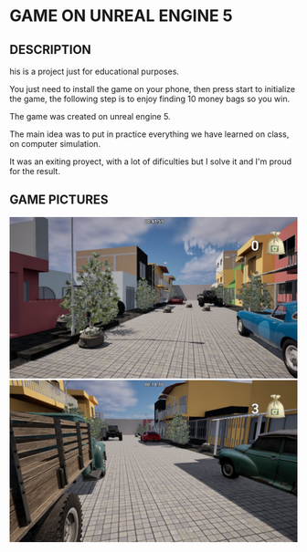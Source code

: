 
# GAME ON UNREAL ENGINE 5

## DESCRIPTION

his is a project just for educational purposes.

You just need to install the game on your phone, then press start to initialize the game, the following step is to enjoy finding 10 money bags so you win.

The game was created on unreal engine 5.

The main idea was to put in practice everything we have learned on class, on computer simulation.

It was an exiting proyect, with a lot of dificulties but I solve it and I'm proud for the result.

## GAME PICTURES

![Using App](Example/using_1.jpeg)
![Using App](Example/using_2.jpeg)